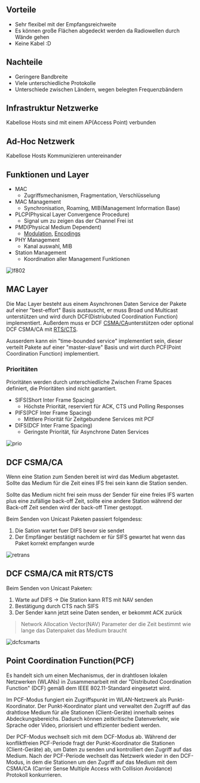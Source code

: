 

## Vorteile

- Sehr flexibel mit der Empfangsreichweite
- Es können große Flächen abgedeckt werden da Radiowellen durch Wände gehen
- Keine Kabel :D

## Nachteile

- Geringere Bandbreite
- Viele unterschiedliche Protokolle
- Unterschiede zwischen Ländern, wegen belegten Frequenzbändern

## Infrastruktur Netzwerke

Kabellose Hosts sind mit einem AP(Access Point) verbunden

## Ad-Hoc Netzwerk

Kabellose Hosts Kommunizieren untereinander


## Funktionen und Layer

- MAC
	- Zugriffsmechanismen, Fragmentation, Verschlüsselung
- MAC Management
	- Synchronisation, Roaming, MIB(Management Information Base)
- PLCP(Physical Layer Convergence Procedure)
	- Signal um zu zeigen das der Channel Frei ist
- PMD(Physical Medium Dependent)
	- [Modulation](Modulation.md), [Encodings](Encodings.md)
- PHY Management
	- Kanal auswahl, MIB
- Station Management
	- Koordination aller Management Funktionen

![lf802](lf802.png)

## MAC Layer

Die Mac Layer besteht aus einem Asynchronen Daten Service der Pakete auf einer "best-effort" Basis austauscht, er muss Broad und Multicast unterstützen und wird durch DCF(Distriubuted Coordination Function) implementiert. Außerdem muss er DCF [CSMA/CA](Random%20Access.md#CSMA%20with%20Collision%20Avioadance%20(CSMA/CA%20802.11))unterstützen oder optional DCF CSMA/CA mit [RTS/CTS](Random%20Access.md#^f3976f).

Ausserdem kann ein "time-bounded service" implementiert sein, dieser verteilt Pakete auf einer "master-slave" Basis und wirt durch PCF(Point Coordination Function) implementiert.


### Prioritäten
Prioritäten werden durch unterschiedliche Zwischen Frame Spaces definiert, die Prioritäten sind nicht garantiert.

- SIFS(Short Inter Frame Spacing)
	- Höchste Priorität, reserviert für ACK, CTS und Polling Responses
- PIFS(PCF Inter Frame Spacing)
	- Mittlere Priorität für Zeitgebundene Services mit PCF
- DIFS(DCF Inter Frame Spacing)
	- Geringste Priorität, für Asynchrone Daten Services

![prio](prio.png)


## DCF CSMA/CA

Wenn eine Station zum Senden bereit ist wird das Medium abgetastet. Sollte das Medium für die Zeit eines IFS frei sein kann die Station senden.

Sollte das Medium nicht frei sein muss der Sender für eine freies IFS warten plus eine zufällige back-off Zeit, sollte eine andere Station während der Back-off Zeit senden wird der back-off Timer gestoppt.

Beim Senden von Unicast Paketen passiert folgendess:

1. Die Sation wartet fuer DIFS bevor sie sendet
2. Der Empfänger bestätigt nachdem er für SIFS gewartet hat wenn das Paket korrekt empfangen wurde

![retrans](retrans.png)



## DCF CSMA/CA mit RTS/CTS

Beim Senden von Unicast Paketen:

1. Warte auf DIFS -> Die Station kann RTS mit NAV senden
2. Bestätigung durch CTS nach SIFS
3. Der Sender kann jetzt seine Daten senden, er bekommt ACK zurück


> Network Allocation Vector(NAV)
> Parameter der die Zeit bestimmt wie lange das Datenpaket das Medium braucht


![dcfcsmarts](dcfcsmarts.png)


## Point Coordination Function(PCF)

Es handelt sich um einen Mechanismus, der in drahtlosen lokalen Netzwerken (WLANs) in Zusammenarbeit mit der "Distributed Coordination Function" (DCF) gemäß dem IEEE 802.11-Standard eingesetzt wird.

Im PCF-Modus fungiert ein Zugriffspunkt im WLAN-Netzwerk als Punkt-Koordinator. Der Punkt-Koordinator plant und verwaltet den Zugriff auf das drahtlose Medium für alle Stationen (Client-Geräte) innerhalb seines Abdeckungsbereichs. Dadurch können zeitkritische Datenverkehr, wie Sprache oder Video, priorisiert und effizienter bedient werden.

Der PCF-Modus wechselt sich mit dem DCF-Modus ab. Während der konfliktfreien PCF-Periode fragt der Punkt-Koordinator die Stationen (Client-Geräte) ab, um Daten zu senden und kontrolliert den Zugriff auf das Medium. Nach der PCF-Periode wechselt das Netzwerk wieder in den DCF-Modus, in dem die Stationen um den Zugriff auf das Medium mit dem CSMA/CA (Carrier Sense Multiple Access with Collision Avoidance) Protokoll konkurrieren.